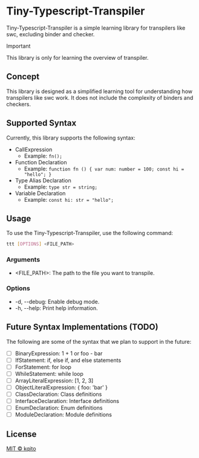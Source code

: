 # Tiny-Typescript-Transpiler
Tiny-Typescript-Transpiler is a simple learning library for transpilers like swc, excluding binder and checker.

> [!IMPORTANT]
> This library is only for learning the overview of transpiler.

## Concept
This library is designed as a simplified learning tool for understanding how transpilers like swc work. It does not include the complexity of binders and checkers.

## Supported Syntax
Currently, this library supports the following syntax:
- CallExpression
  - Example: `fn();`
- Function Declaration
  - Example: `function fn () { var num: number = 100; const hi = "hello"; }`
- Type Alias Declaration
  - Example: `type str = string;`
- Variable Declaration
  - Example: `const hi: str = "hello";`

## Usage
To use the Tiny-Typescript-Transpiler, use the following command:

```bash
ttt [OPTIONS] <FILE_PATH>
```

### Arguments
- <FILE_PATH>: The path to the file you want to transpile.

### Options
- -d, --debug: Enable debug mode.
- -h, --help: Print help information.

## Future Syntax Implementations (TODO)
The following are some of the syntax that we plan to support in the future:

- [ ] BinaryExpression: 1 + 1 or foo - bar
- [ ] IfStatement: if, else if, and else statements
- [ ] ForStatement: for loop
- [ ] WhileStatement: while loop
- [ ] ArrayLiteralExpression: [1, 2, 3]
- [ ] ObjectLiteralExpression: { foo: 'bar' }
- [ ] ClassDeclaration: Class definitions
- [ ] InterfaceDeclaration: Interface definitions
- [ ] EnumDeclaration: Enum definitions
- [ ] ModuleDeclaration: Module definitions

## License
[MIT © kqito](./LICENSE)
